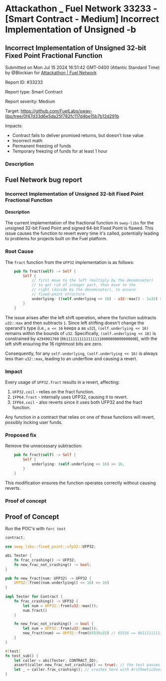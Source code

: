 # Attackathon \_ Fuel Network 33233 - \[Smart Contract - Medium] Incorrect Implementation of Unsigned -b

## Incorrect Implementation of Unsigned 32-bit Fixed Point Fractional Function

Submitted on Mon Jul 15 2024 16:51:42 GMT-0400 (Atlantic Standard Time) by @Blockian for [Attackathon | Fuel Network](https://immunefi.com/bounty/fuel-network-attackathon/)

Report ID: #33233

Report type: Smart Contract

Report severity: Medium

Target: https://github.com/FuelLabs/sway-libs/tree/0f47d33d6e5da25f782fc117d4be15b7b12d291b

Impacts:

* Contract fails to deliver promised returns, but doesn't lose value
* Incorrect math
* Permanent freezing of funds
* Temporary freezing of funds for at least 1 hour

### Description

## Fuel Network bug report

### Incorrect Implementation of Unsigned 32-bit Fixed Point Fractional Function

#### Description

The current implementation of the fractional function in `sway-libs` for the unsigned 32-bit Fixed Point and signed 64-bit Fixed Point is flawed. This issue causes the function to revert every time it's called, potentially leading to problems for projects built on the Fuel platform.

### Root Cause

The `fract` function from the `UFP32` implementation is as follows:

```rs
    pub fn fract(self) -> Self {
        Self {
            // first move to the left (multiply by the denominator)
            // to get rid of integer part, than move to the
            // right (divide by the denominator), to ensure 
            // fixed-point structure
            underlying: ((self.underlying << 16) - u32::max() - 1u32) >> 16,
        }
    }
```

The issue arises after the left shift operation, where the function subtracts `u32::max` and then subtracts `1`. Since left shifting doesn't change the operand's type (i.e., `a << 16` keeps a as `u32`), `(self.underlying << 16)` remains within the bounds of `u32`. Specifically, `(self.underlying << 16)` is constrained by `4294901760` (`0b11111111111111110000000000000000`), with the left shift ensuring the 16 rightmost bits are zero.

Consequently, for any `self.underlying`, `(self.underlying << 16)` is always less than `u32::max`, leading to an underflow and causing a revert.

### Impact

Every usage of `UFP32.fract` results in a revert, affecting:

1. `UFP32.ceil` - relies on the fract function.
2. `IFP64.fract` - internally uses UFP32, causing it to revert.
3. `IFP64.ceil` - also reverts since it uses both UFP32 and the fract function.

Any function in a contract that relies on one of those functions will revert, possibly locking user funds.

### Proposed fix

Remove the unnecessary subtraction:

```rs
    pub fn fract(self) -> Self {
        Self {
            underlying: (self.underlying << 16) >> 16,
        }
    }
```

This modification ensures the function operates correctly without causing reverts.

### Proof of concept

## Proof of Concept

Run the POC's with `forc test`

```rs
contract;

use sway_libs::fixed_point::ufp32::UFP32;

abi Tester { 
    fn frac_crashing() -> UFP32;
    fn new_frac_not_crashing() -> bool;
}

pub fn new_fract(num: UFP32) -> UFP32 {
    UFP32::from((num.underlying() << 16) >> 16)
}
 
impl Tester for Contract {
    fn frac_crashing() -> UFP32 {
        let num = UFP32::from(u32::max());
        num.fract()
    }

    fn new_frac_not_crashing() -> bool {
        let num = UFP32::from(u32::max());
        new_fract(num) == UFP32::from(65535u32) // 65535 == 0b1111111111111111, which is the fractional part of u32::max
    }
}

#[test]
fn test_sub() {
    let caller = abi(Tester, CONTRACT_ID);
    assert(caller.new_frac_not_crashing() == true); // the test passes this point!
    let _ = caller.frac_crashing(); // crashes here with ArithmeticOverflow at the SUB instruction
}
```
